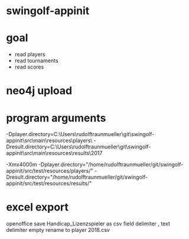 # swingolf-appinit

# goal 
- read players
- read tournaments
- read scores

# neo4j upload

# program arguments
-Dplayer.directory=C:\Users\rudolftraunmueller\git\swingolf-appinit\src\main\resources\players\ -Dresult.directory=C:\Users\rudolftraunmueller\git\swingolf-appinit\src\main\resources\results\2017

-Xmx4000m
-Dplayer.directory="/home/rudolftraunmueller/git/swingolf-appinit/src/test/resources/players/"
-Dresult.directory="/home/rudolftraunmueller/git/swingolf-appinit/src/test/resources/results/"

# excel export
openoffice
save Handicap_Lizenzspieler as csv
field delimiter ,
text delimiter empty
rename to player 2018.csv